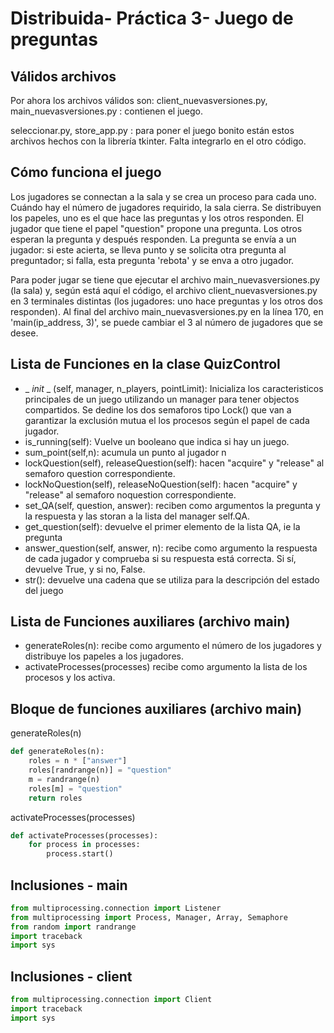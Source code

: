 # Distribuida- Práctica 3- Juego de preguntas

## Válidos archivos
Por ahora los archivos válidos son:
client_nuevasversiones.py, main_nuevasversiones.py : contienen el juego.

seleccionar.py, store_app.py : para poner el juego bonito están estos archivos hechos con la librería tkinter. Falta integrarlo en el otro código.

## Cómo funciona el juego
Los jugadores se connectan a la sala y se crea un proceso para cada uno. Cuándo hay el número de jugadores requirido, la sala cierra. Se distribuyen los papeles, uno es el que hace las preguntas y los otros responden.
El jugador que tiene el papel "question" propone una pregunta. Los otros esperan la pregunta y después responden. La pregunta se envía a un jugador: si este acierta, se lleva punto y se solicita otra pregunta al preguntador; si falla, esta pregunta 'rebota' y se enva a otro jugador.

Para poder jugar se tiene que ejecutar el archivo main_nuevasversiones.py (la sala) y, según está aquí el código, el archivo client_nuevasversiones.py en 3 terminales distintas (los jugadores: uno hace preguntas y los otros dos responden). Al final del archivo main_nuevasversiones.py en la línea 170, en 'main(ip_address, 3)', se puede cambiar el 3 al número de jugadores que se desee.

## Lista de Funciones en la clase QuizControl
- _ _init_ _ (self, manager, n_players, pointLimit): 
Inicializa los caracteristicos principales de un juego utilizando un manager para tener objectos compartidos. Se dedine los dos semaforos tipo Lock() que van a garantizar la exclusión mutua el los procesos según el papel de cada jugador.
- is_running(self):
Vuelve un booleano que indica si hay un juego.
- sum_point(self,n):
acumula un punto al jugador n
- lockQuestion(self), releaseQuestion(self):
hacen "acquire" y "release" al semaforo question correspondiente.
- lockNoQuestion(self), releaseNoQuestion(self):
hacen "acquire" y "release" al semaforo noquestion correspondiente.
- set_QA(self, question, answer):
reciben como argumentos la pregunta y la respuesta y las storan a la lista del manager self.QA.
- get_question(self):
devuelve el primer elemento de la lista QA, ie la pregunta
- answer_question(self, answer, n):
recibe como argumento la respuesta de cada jugador y comprueba si su respuesta está correcta. Si sí, devuelve True, y si no, False.
- str():
devuelve una cadena que se utiliza para la descripción del estado del juego



## Lista de Funciones auxiliares (archivo main)
- generateRoles(n):
recibe como argumento el número de los jugadores y distribuye los papeles a los jugadores.
- activateProcesses(processes)
recibe como argumento la lista de los procesos y los activa.

## Bloque de funciones auxiliares (archivo main)

generateRoles(n)
```python 
def generateRoles(n):
    roles = n * ["answer"]
    roles[randrange(n)] = "question"
    m = randrange(n)
    roles[m] = "question"
    return roles
```

activateProcesses(processes)
```python 
def activateProcesses(processes):
    for process in processes:
        process.start()
```

## Inclusiones - main
```python
from multiprocessing.connection import Listener
from multiprocessing import Process, Manager, Array, Semaphore
from random import randrange
import traceback
import sys
```
## Inclusiones - client
```python
from multiprocessing.connection import Client
import traceback
import sys
```

